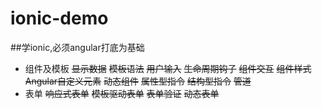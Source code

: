 # ionic-demo
##学ionic,必须angular打底为基础

- 组件及模板
   ~~显示数据~~
   ~~模板语法~~
   ~~用户输入~~
   ~~生命周期钩子~~
   ~~组件交互~~
   ~~组件样式~~
   ~~Angular自定义元素~~
   ~~动态组件~~
   ~~属性型指令~~
   ~~结构型指令~~
   ~~管道~~
- 表单
   ~~响应式表单~~
   ~~模板驱动表单~~
   ~~表单验证~~
   ~~动态表单~~
